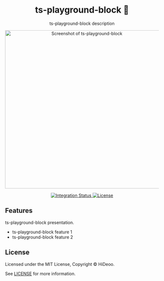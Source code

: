 <div align="center">
  <h1>ts-playground-block 🚧</h1>
  <p>ts-playground-block description</p>
  <p>
    <a href="https://dummyimage.com/520x350/121212/cdc8be.png&text=screenshot" title="Screenshot of ts-playground-block">
      <img alt="Screenshot of ts-playground-block" src="https://dummyimage.com/520x350/121212/cdc8be.png&text=screenshot" width="520" />
    </a>
  </p>
</div>

<div align="center">
  <a href="https://github.com/HiDeoo/ts-playground-block/actions/workflows/integration.yml">
    <img alt="Integration Status" src="https://github.com/HiDeoo/ts-playground-block/actions/workflows/integration.yml/badge.svg" />
  </a>
  <a href="https://github.com/HiDeoo/ts-playground-block/blob/main/LICENSE">
    <img alt="License" src="https://badgen.net/github/license/HiDeoo/ts-playground-block" />
  </a>
  <br />
</div>

## Features

ts-playground-block presentation.

- ts-playground-block feature 1
- ts-playground-block feature 2

## License

Licensed under the MIT License, Copyright © HiDeoo.

See [LICENSE](https://github.com/HiDeoo/ts-playground-block/blob/main/LICENSE) for more information.
